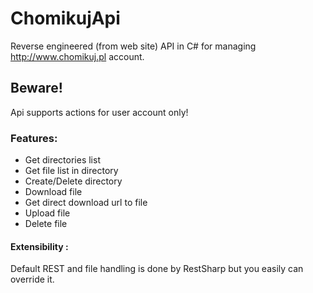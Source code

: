 # ChomikujApi
Reverse engineered (from web site) API in C# for managing http://www.chomikuj.pl account.

## Beware!

Api supports actions for user account only!

### Features:

* Get directories list
* Get file list in directory
* Create/Delete directory
* Download file
* Get direct download url to file
* Upload file
* Delete file

#### Extensibility :

Default REST and file handling is done by RestSharp but you easily can override it.

